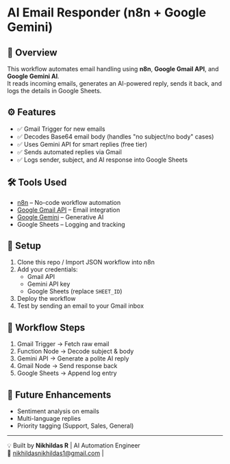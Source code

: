 # AI Email Responder (n8n + Google Gemini)

## 📌 Overview
This workflow automates email handling using **n8n**, **Google Gmail API**, and **Google Gemini AI**.  
It reads incoming emails, generates an AI-powered reply, sends it back, and logs the details in Google Sheets.

## ⚙️ Features
- ✅ Gmail Trigger for new emails
- ✅ Decodes Base64 email body (handles "no subject/no body" cases)
- ✅ Uses Gemini API for smart replies (free tier)
- ✅ Sends automated replies via Gmail
- ✅ Logs sender, subject, and AI response into Google Sheets

## 🛠️ Tools Used
- [n8n](https://n8n.io) – No-code workflow automation
- [Google Gmail API](https://developers.google.com/gmail/api) – Email integration
- [Google Gemini](https://aistudio.google.com/) – Generative AI
- Google Sheets – Logging and tracking

## 🚀 Setup
1. Clone this repo / Import JSON workflow into n8n
2. Add your credentials:
   - Gmail API
   - Gemini API key
   - Google Sheets (replace `SHEET_ID`)
3. Deploy the workflow
4. Test by sending an email to your Gmail inbox

## 📂 Workflow Steps
1. Gmail Trigger → Fetch raw email
2. Function Node → Decode subject & body
3. Gemini API → Generate a polite AI reply
4. Gmail Node → Send response back
5. Google Sheets → Append log entry

## 🔮 Future Enhancements
- Sentiment analysis on emails
- Multi-language replies
- Priority tagging (Support, Sales, General)

---

💡 Built by **Nikhildas R** | AI Automation Engineer  
📧 nikhildasnikhildas1@gmail.com | 
